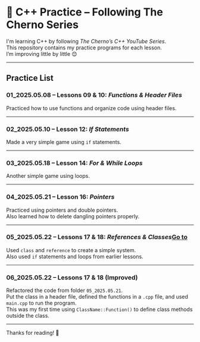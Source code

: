 # 📘 C++ Practice – Following The Cherno Series

I'm learning C++ by following *The Cherno’s C++ YouTube Series*.  
This repository contains my practice programs for each lesson.  
I’m improving little by little 😊

---

##  Practice List

### 01_2025.05.08 – Lessons 09 & 10: *Functions & Header Files*
Practiced how to use functions and organize code using header files.

---

### 02_2025.05.10 – Lesson 12: *If Statements*
Made a very simple game using `if` statements.

---

### 03_2025.05.18 – Lesson 14: *For & While Loops*
Another simple game using loops.

---

### 04_2025.05.21 – Lesson 16: *Pointers*
Practiced using pointers and double pointers.  
Also learned how to delete dangling pointers properly.

---

### 05_2025.05.22 – Lessons 17 & 18: *References & Classes*[Go to](./05-2025.05.22)
Used `class` and `reference` to create a simple system.  
Also used `if` statements and loops from earlier lessons.

---

### 06_2025.05.22 – Lessons 17 & 18 (Improved)
Refactored the code from folder `05_2025.05.21`.  
Put the class in a header file, defined the functions in a `.cpp` file, and used `main.cpp` to run the program.  
This was my first time using `ClassName::Function()` to define class methods outside the class.

---

Thanks for reading! 🙌

